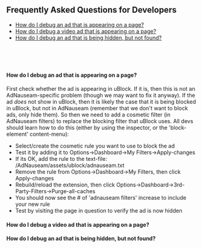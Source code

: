 ## Frequently Asked Questions for Developers

* [How do I debug an ad that is appearing on a page?](#how-do-i-debug-an-ad-that-is-appearing-on-a-page)
* [How do I debug a video ad that is appearing on a page?](#how-do-i-debug-a-video-ad-that-is-appearing-on-a-page)
* [How do I debug an ad that is being hidden, but not found?](#how-do-i-debug-an-ad-that-is-being-hidden-but-not-found)

&nbsp;     

&nbsp;    

#### How do I debug an ad that is appearing on a page?

First check whether the ad is appearing in uBlock. If it is, then this is not an AdNauseam-specific problem (though we may want to fix it anyway). If the ad _does_ not show in uBlock, then it is likely the case that it is being blocked in uBlock, but not in AdNauseam (remember that we don't want to block ads, only hide them). So then we need to add a cosmetic filter (in AdNauseam filters) to replace the blocking filter that uBlock uses. All devs should learn how to do this (either by using the inspector, or the 'block-element' content-menu):

*   Select/create the cosmetic rule you want to use to block the ad
*   Test it by adding it to Options->Dashboard->My Filters->Apply-changes
*   If its OK, add the rule to the text-file: /AdNauseam/assets/ublock/adnauseam.txt
*   Remove the rule from Options->Dashboard->My Filters, then click Apply-changes
*   Rebuild/reload the extension, then click Options->Dashboard->3rd-Party-Filters->Purge-all-caches
*   You should now see the # of 'adnauseam filters' increase to include your new rule
*   Test by visiting the page in question to verify the ad is now hidden

#### How do I debug a video ad that is appearing on a page?

#### How do I debug an ad that is being hidden, but not found?
